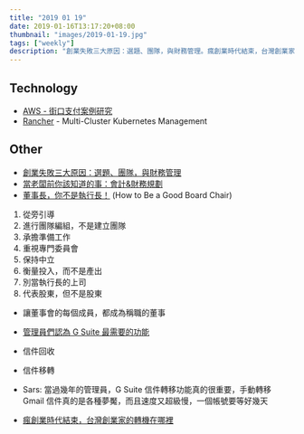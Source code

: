```yaml
---
title: "2019 01 19"
date: 2019-01-16T13:17:20+08:00
thumbnail: "images/2019-01-19.jpg"
tags: ["weekly"]
description: "創業失敗三大原因：選題、團隊，與財務管理。瘋創業時代結束，台灣創業家的轉機在哪裡"
---
```


## Technology

* [AWS - 街口支付案例研究](https://aws.amazon.com/tw/solutions/case-studies/JKOS/)
* [Rancher](https://rancher.com) - Multi-Cluster Kubernetes Management

## Other

* [創業失敗三大原因：選題、團隊，與財務管理](https://medium.com/hspectrum/startup-failure-reasons-93d743a9c9af)
* [當老闆前你該知道的事：會計&財務規劃](https://medium.com/hspectrum/當老闆前你該知道的事-會計-財務規劃-39e7198f3481)
* [董事長，你不是執行長！](https://www.hbrtaiwan.com/article_content_AR0007848.html) (How to Be a Good Board Chair)
 1. 從旁引導
 2. 進行團隊編組，不是建立團隊
 3. 承擔準備工作
 4. 重視專門委員會
 5. 保持中立
 6. 衡量投入，而不是產出
 7. 別當執行長的上司
 8. 代表股東，但不是股東

 * 讓董事會的每個成員，都成為稱職的董事

* [管理員們認為 G Suite 最需要的功能](https://www.microfusion.tw/news/gsuitewinning)
 * 信件回收
 * 信件移轉
 * Sars: 當過幾年的管理員，G Suite 信件轉移功能真的很重要，手動轉移 Gmail 信件真的是各種夢魘，而且速度又超級慢，一個帳號要等好幾天
* [瘋創業時代結束，台灣創業家的轉機在哪裡](https://www.bnext.com.tw/article/51927/startup-business-turning-point)
